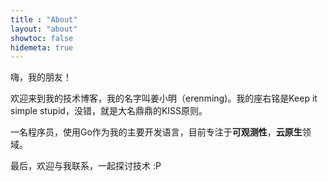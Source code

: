 ```yaml
---
title : "About"
layout: "about"
showtoc: false
hidemeta: true
---
```


嗨，我的朋友！

欢迎来到我的技术博客，我的名字叫姜小明（erenming)。我的座右铭是Keep it simple stupid，没错，就是大名鼎鼎的KISS原则。

一名程序员，使用Go作为我的主要开发语言，目前专注于**可观测性**，**云原生**领域。

最后，欢迎与我联系，一起探讨技术 :P

